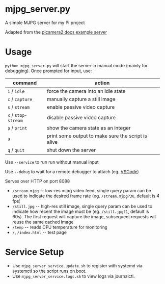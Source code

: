 # mjpg_server.py
A simple MJPG server for my Pi project

Adapted from the [picamera2 docs example server](https://github.com/raspberrypi/picamera2/blob/main/examples/mjpeg_server.py)

# Usage

`python mjpg_server.py` will start the server in manual mode (mainly for debugging). Once prompted for input, use:

| command 				| action 												|
| --------------------- | ----------------------------------------------------- |
| `i` / `idle`			| force the camera into an idle state 					|
| `c` / `capture`		| manually capture a still image 						|
| `s` / `stream`		| enable passive video capture 							|
| `x` / `stop-stream`	| disable passive video capture 						|
| `p` / `print`			| show the camera state as an integer 					|
| `a`					| print some output to make sure the script is alive 	|
| `q` / `quit`			| shut down the server 									|

Use `--service` to run run without manual input

Use `--debug` to wait for a remote debugger to attach (eg. [VSCode](https://learn.microsoft.com/en-us/visualstudio/python/debugging-python-code-on-remote-linux-machines?view=vs-2022))

Serves over HTTP on port 8088

- `/stream.mjpg` -- low-res mjpg video feed, single query param can be used to indicate the desired frame rate (eg. `/stream.mjpg?30`, default is 4 fps)
- `/still.jpg` -- high-res still image, single query param can be used to indicate how recent the image must be (eg. `/still.jpg?1`, default is 60s). The first request will capture the image, subsequent requests will reuse the same cached image
- `/temp` -- reads CPU temperature for monitoring
- `/`, `/index.html` -- test page

# Service Setup

- Use `mjpg_server_service.update.sh` to register with systemd via systemctl so the script runs on boot.
- Use `mjpg_server_service.logs.sh` to view logs via journalctl.
